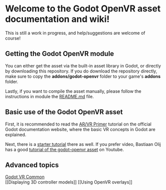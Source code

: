 # Welcome to the Godot OpenVR asset documentation and wiki!

This is still a work in progress, and help/suggestions are welcome of course!

## Getting the Godot OpenVR module

You can either get the asset via the built-in asset library in Godot, or directly by downloading this repository. If you do download the repository directly, make sure to copy the **addons/godot-openvr** folder to your game's **addons** folder.

Lastly, if you want to compile the asset manually, please follow the instructions in module the [README.md](https://github.com/GodotVR/godot_openvr/blob/master/README.md) file.

## Basic use of the Godot OpenVR asset

First, it is recommended to read the [AR/VR Primer](https://docs.godotengine.org/en/latest/tutorials/vr/vr_primer.html) tutorial on the official Godot documentation website, where the basic VR concepts in Godot are explained.

Next, there is a [starter tutorial](https://docs.godotengine.org/en/latest/tutorials/vr/vr_starter_tutorial/vr_starter_tutorial_part_one.html) there as well. If you prefer video, Bastiaan Olij has a good [tutorial of the godot-openvr asset](https://www.youtube.com/watch?v=267dRjEYliU) on Youtube.

## Advanced topics

[Godot VR Common](https://github.com/GodotVR/godot-vr-common/wiki)  
[[Displaying 3D controller models]]
[[Using OpenVR overlays]]